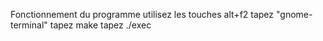 Fonctionnement du programme
utilisez les touches alt+f2
tapez "gnome-terminal"
tapez make
tapez ./exec

